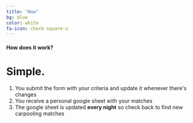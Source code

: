 ```yaml
---
title: "How"
bg: blue
color: white
fa-icon: check-square-o
---
```


#### How does it work?

# Simple.

1. You submit the form with your criteria and update it whenever there's changes
2. You receive a personal google sheet with your matches
3. The google sheet is updated **every night** so check back to find new carpooling matches
